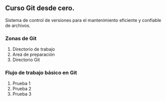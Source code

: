 ## Curso Git desde cero.
Sistema de control de versiones para el mantenimiento eficiente y confiable de archivos.

### Zonas de Git
1. Directorio de trabajo
2. Areá de preparación
3. Directorio Git

### Flujo de trabajo básico en Git
1. Prueba 1
2. Prueba 2
3. Prueba 3
